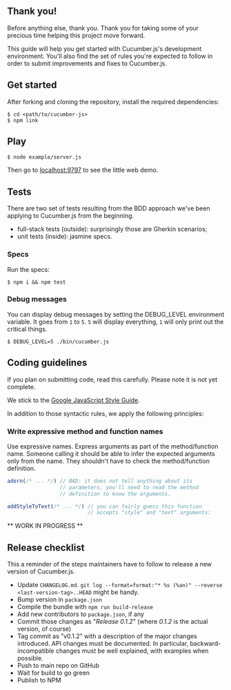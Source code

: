 ## Thank you!

Before anything else, thank you. Thank you for taking some of your precious time helping this project move forward.

This guide will help you get started with Cucumber.js's development environment. You'll also find the set of rules you're expected to follow in order to submit improvements and fixes to Cucumber.js.

## Get started

After forking and cloning the repository, install the required dependencies:

    $ cd <path/to/cucumber-js>
    $ npm link

## Play

    $ node example/server.js

Then go to [localhost:9797](http://localhost:9797/) to see the little web demo.

## Tests

There are two set of tests resulting from the BDD approach we've been applying to Cucumber.js from the beginning.

* full-stack tests (outside): surprisingly those are Gherkin scenarios;
* unit tests (inside): jasmine specs.

### Specs

Run the specs:

    $ npm i && npm test

### Debug messages

You can display debug messages by setting the DEBUG_LEVEL environment variable. It goes from `1` to `5`. `5` will display everything, `1` will only print out the critical things.

    $ DEBUG_LEVEL=5 ./bin/cucumber.js


## Coding guidelines

If you plan on submitting code, read this carefully. Please note it is not yet complete.

We stick to the [Google JavaScript Style Guide](http://google-styleguide.googlecode.com/svn/trunk/javascriptguide.xml).

In addition to those syntactic rules, we apply the following principles:

### Write expressive method and function names

Use expressive names. Express arguments as part of the method/function name. Someone calling it should be able to infer the expected arguments only from the name. They shouldn't have to check the method/function definition.

``` javascript
adorn(/* ... */) // BAD: it does not tell anything about its
                 // parameters, you'll need to read the method
                 // definition to know the arguments.

addStyleToText(/* ... */) // you can fairly guess this function
                          // accepts "style" and "text" arguments:
```

** WORK IN PROGRESS **

## Release checklist

This a reminder of the steps maintainers have to follow to release a new version of Cucumber.js.

* Update `CHANGELOG.md`. `git log --format=format:"* %s (%an)" --reverse <last-version-tag>..HEAD` might be handy.
* Bump version in `package.json`
* Compile the bundle with `npm run build-release`
* Add new contributors to `package.json`, if any
* Commit those changes as "*Release 0.1.2*" (where *0.1.2* is the actual version, of course)
* Tag commit as "v0.1.2" with a description of the major changes introduced. API changes must be documented. In particular, backward-incompatible changes must be well explained, with examples when possible.
* Push to main repo on GitHub
* Wait for build to go green
* Publish to NPM

